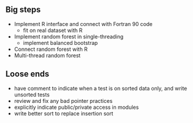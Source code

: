 
Big steps
---------

* Implement R interface and connect with Fortran 90 code
	* fit on real dataset with R
* Implement random forest in single-threading
	* implement balanced bootstrap
* Connect random forest with R
* Multi-thread random forest

Loose ends
----------
* have comment to indicate when a test is on sorted data only, and write unsorted tests
* review and fix any bad pointer practices
* explicitly indicate public/private access in modules
* write better sort to replace insertion sort